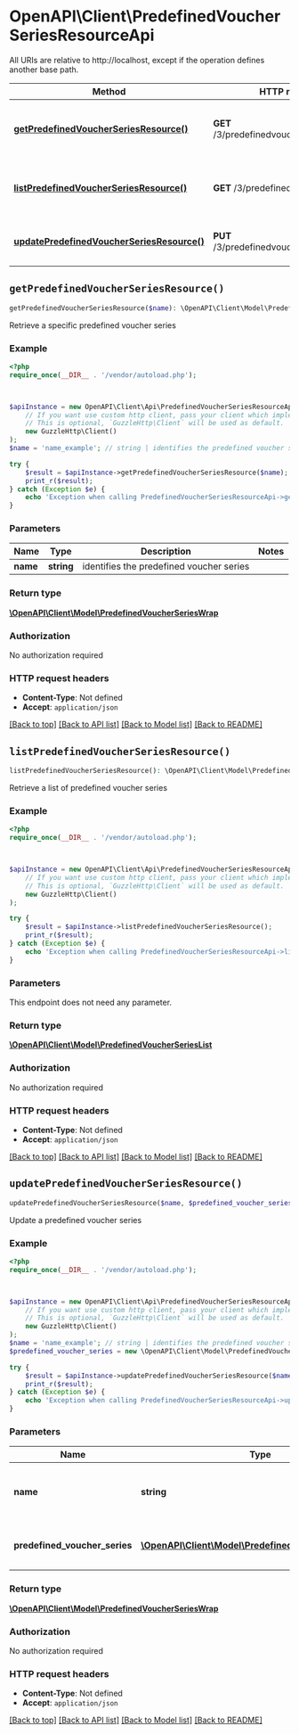 # OpenAPI\Client\PredefinedVoucherSeriesResourceApi

All URIs are relative to http://localhost, except if the operation defines another base path.

| Method | HTTP request | Description |
| ------------- | ------------- | ------------- |
| [**getPredefinedVoucherSeriesResource()**](PredefinedVoucherSeriesResourceApi.md#getPredefinedVoucherSeriesResource) | **GET** /3/predefinedvoucherseries/{Name} | Retrieve a specific predefined voucher series |
| [**listPredefinedVoucherSeriesResource()**](PredefinedVoucherSeriesResourceApi.md#listPredefinedVoucherSeriesResource) | **GET** /3/predefinedvoucherseries/ | Retrieve a list of predefined voucher series |
| [**updatePredefinedVoucherSeriesResource()**](PredefinedVoucherSeriesResourceApi.md#updatePredefinedVoucherSeriesResource) | **PUT** /3/predefinedvoucherseries/{Name} | Update a predefined voucher series |


## `getPredefinedVoucherSeriesResource()`

```php
getPredefinedVoucherSeriesResource($name): \OpenAPI\Client\Model\PredefinedVoucherSeriesWrap
```

Retrieve a specific predefined voucher series

### Example

```php
<?php
require_once(__DIR__ . '/vendor/autoload.php');



$apiInstance = new OpenAPI\Client\Api\PredefinedVoucherSeriesResourceApi(
    // If you want use custom http client, pass your client which implements `GuzzleHttp\ClientInterface`.
    // This is optional, `GuzzleHttp\Client` will be used as default.
    new GuzzleHttp\Client()
);
$name = 'name_example'; // string | identifies the predefined voucher series

try {
    $result = $apiInstance->getPredefinedVoucherSeriesResource($name);
    print_r($result);
} catch (Exception $e) {
    echo 'Exception when calling PredefinedVoucherSeriesResourceApi->getPredefinedVoucherSeriesResource: ', $e->getMessage(), PHP_EOL;
}
```

### Parameters

| Name | Type | Description  | Notes |
| ------------- | ------------- | ------------- | ------------- |
| **name** | **string**| identifies the predefined voucher series | |

### Return type

[**\OpenAPI\Client\Model\PredefinedVoucherSeriesWrap**](../Model/PredefinedVoucherSeriesWrap.md)

### Authorization

No authorization required

### HTTP request headers

- **Content-Type**: Not defined
- **Accept**: `application/json`

[[Back to top]](#) [[Back to API list]](../../README.md#endpoints)
[[Back to Model list]](../../README.md#models)
[[Back to README]](../../README.md)

## `listPredefinedVoucherSeriesResource()`

```php
listPredefinedVoucherSeriesResource(): \OpenAPI\Client\Model\PredefinedVoucherSeriesList
```

Retrieve a list of predefined voucher series

### Example

```php
<?php
require_once(__DIR__ . '/vendor/autoload.php');



$apiInstance = new OpenAPI\Client\Api\PredefinedVoucherSeriesResourceApi(
    // If you want use custom http client, pass your client which implements `GuzzleHttp\ClientInterface`.
    // This is optional, `GuzzleHttp\Client` will be used as default.
    new GuzzleHttp\Client()
);

try {
    $result = $apiInstance->listPredefinedVoucherSeriesResource();
    print_r($result);
} catch (Exception $e) {
    echo 'Exception when calling PredefinedVoucherSeriesResourceApi->listPredefinedVoucherSeriesResource: ', $e->getMessage(), PHP_EOL;
}
```

### Parameters

This endpoint does not need any parameter.

### Return type

[**\OpenAPI\Client\Model\PredefinedVoucherSeriesList**](../Model/PredefinedVoucherSeriesList.md)

### Authorization

No authorization required

### HTTP request headers

- **Content-Type**: Not defined
- **Accept**: `application/json`

[[Back to top]](#) [[Back to API list]](../../README.md#endpoints)
[[Back to Model list]](../../README.md#models)
[[Back to README]](../../README.md)

## `updatePredefinedVoucherSeriesResource()`

```php
updatePredefinedVoucherSeriesResource($name, $predefined_voucher_series): \OpenAPI\Client\Model\PredefinedVoucherSeriesWrap
```

Update a predefined voucher series

### Example

```php
<?php
require_once(__DIR__ . '/vendor/autoload.php');



$apiInstance = new OpenAPI\Client\Api\PredefinedVoucherSeriesResourceApi(
    // If you want use custom http client, pass your client which implements `GuzzleHttp\ClientInterface`.
    // This is optional, `GuzzleHttp\Client` will be used as default.
    new GuzzleHttp\Client()
);
$name = 'name_example'; // string | identifies the predefined voucher series
$predefined_voucher_series = new \OpenAPI\Client\Model\PredefinedVoucherSeriesWrap(); // \OpenAPI\Client\Model\PredefinedVoucherSeriesWrap | predefined voucher series to update

try {
    $result = $apiInstance->updatePredefinedVoucherSeriesResource($name, $predefined_voucher_series);
    print_r($result);
} catch (Exception $e) {
    echo 'Exception when calling PredefinedVoucherSeriesResourceApi->updatePredefinedVoucherSeriesResource: ', $e->getMessage(), PHP_EOL;
}
```

### Parameters

| Name | Type | Description  | Notes |
| ------------- | ------------- | ------------- | ------------- |
| **name** | **string**| identifies the predefined voucher series | |
| **predefined_voucher_series** | [**\OpenAPI\Client\Model\PredefinedVoucherSeriesWrap**](../Model/PredefinedVoucherSeriesWrap.md)| predefined voucher series to update | [optional] |

### Return type

[**\OpenAPI\Client\Model\PredefinedVoucherSeriesWrap**](../Model/PredefinedVoucherSeriesWrap.md)

### Authorization

No authorization required

### HTTP request headers

- **Content-Type**: Not defined
- **Accept**: `application/json`

[[Back to top]](#) [[Back to API list]](../../README.md#endpoints)
[[Back to Model list]](../../README.md#models)
[[Back to README]](../../README.md)
